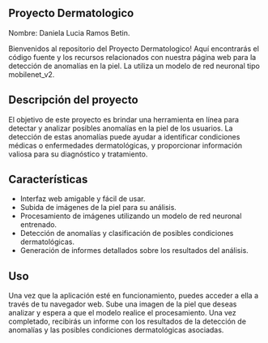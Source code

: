 ## Proyecto Dermatologico
Nombre: Daniela Lucia Ramos Betin.

Bienvenidos al repositorio del Proyecto Dermatologico! Aquí encontrarás el código fuente y los recursos relacionados con nuestra página web para la detección de anomalías en la piel. La utiliza un modelo de red neuronal tipo mobilenet_v2. 

## Descripción del proyecto
El objetivo de este proyecto es brindar una herramienta en línea para detectar y analizar posibles anomalías en la piel de los usuarios. La detección de estas anomalías puede ayudar a identificar condiciones médicas o enfermedades dermatológicas, y proporcionar información valiosa para su diagnóstico y tratamiento.

## Características
- Interfaz web amigable y fácil de usar.
- Subida de imágenes de la piel para su análisis.
- Procesamiento de imágenes utilizando un modelo de red neuronal entrenado.
- Detección de anomalías y clasificación de posibles condiciones dermatológicas.
- Generación de informes detallados sobre los resultados del análisis.

## Uso
Una vez que la aplicación esté en funcionamiento, puedes acceder a ella a través de tu navegador web. Sube una imagen de la piel que deseas analizar y espera a que el modelo realice el procesamiento. Una vez completado, recibirás un informe con los resultados de la detección de anomalías y las posibles condiciones dermatológicas asociadas.
